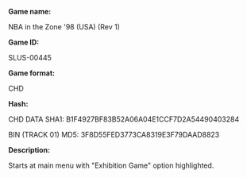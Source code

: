 **Game name:**

NBA in the Zone '98 (USA) (Rev 1)

**Game ID:**

SLUS-00445

**Game format:**

CHD

**Hash:**

CHD DATA SHA1: B1F4927BF83B52A06A04E1CCF7D2A54490403284

BIN (TRACK 01) MD5: 3F8D55FED3773CA8319E3F79DAAD8823

**Description:**

Starts at main menu with "Exhibition Game" option highlighted.